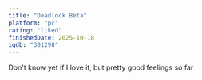 ```yaml
---
title: "Deadlock Beta"
platform: "pc"
rating: "liked"
finishedDate: 2025-10-18
igdb: "301298"
---
```


Don't know yet if I love it, but pretty good feelings so far
